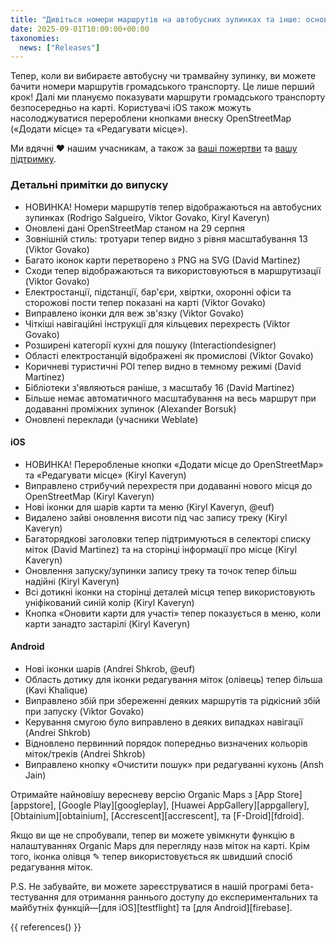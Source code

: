 ```yaml
---
title: "Дивіться номери маршрутів на автобусних зупинках та інше: основні моменти вересневої версії"
date: 2025-09-01T10:00:00+00:00
taxonomies:
  news: ["Releases"]
---
```


Тепер, коли ви вибираєте автобусну чи трамвайну зупинку, ви можете бачити номери маршрутів громадського транспорту. Це лише перший крок! Далі ми плануємо показувати маршрути громадського транспорту безпосередньо на карті. Користувачі iOS також можуть насолоджуватися перероблени кнопками внеску OpenStreetMap («Додати місце» та «Редагувати місце»).

Ми вдячні ❤️ нашим учасникам, а також за [ваші пожертви](@/donate/index.md) та [вашу підтримку](@/contribute/index.md).

### Детальні примітки до випуску

- НОВИНКА! Номери маршрутів тепер відображаються на автобусних зупинках (Rodrigo Salgueiro, Viktor Govako, Kiryl Kaveryn)
- Оновлені дані OpenStreetMap станом на 29 серпня
- Зовнішній стиль: тротуари тепер видно з рівня масштабування 13 (Viktor Govako)
- Багато іконок карти перетворено з PNG на SVG (David Martinez)
- Сходи тепер відображаються та використовуються в маршрутизації (Viktor Govako)
- Електростанції, підстанції, бар'єри, хвіртки, охоронні офіси та сторожові пости тепер показані на карті (Viktor Govako)
- Виправлено іконки для веж зв'язку (Viktor Govako)
- Чіткіші навігаційні інструкції для кільцевих перехресть (Viktor Govako)
- Розширені категорії кухні для пошуку (Interactiondesigner)
- Області електростанцій відображені як промислові (Viktor Govako)
- Коричневі туристичні POI тепер видно в темному режимі (David Martinez)
- Бібліотеки з'являються раніше, з масштабу 16 (David Martinez)
- Більше немає автоматичного масштабування на весь маршрут при додаванні проміжних зупинок (Alexander Borsuk)
- Оновлені переклади (учасники Weblate)

#### iOS
- НОВИНКА! Переробленые кнопки «Додати місце до OpenStreetMap» та «Редагувати місце» (Kiryl Kaveryn)
- Виправлено стрибучий перехрестя при додаванні нового місця до OpenStreetMap (Kiryl Kaveryn)
- Нові іконки для шарів карти та меню (Kiryl Kaveryn, @euf)
- Видалено зайві оновлення висоти під час запису треку (Kiryl Kaveryn)
- Багаторядкові заголовки тепер підтримуються в селекторі списку міток (David Martinez) та на сторінці інформації про місце (Kiryl Kaveryn)
- Оновлення запуску/зупинки запису треку та точок тепер більш надійні (Kiryl Kaveryn)
- Всі дотикні іконки на сторінці деталей місця тепер використовують уніфікований синій колір (Kiryl Kaveryn)
- Кнопка «Оновити карти для участі» тепер показується в меню, коли карти занадто застарілі (Kiryl Kaveryn)

#### Android
- Нові іконки шарів (Andrei Shkrob, @euf)
- Область дотику для іконки редагування міток (олівець) тепер більша (Kavi Khalique)
- Виправлено збій при збереженні деяких маршрутів та рідкісний збій при запуску (Viktor Govako)
- Керування смугою було виправлено в деяких випадках навігації (Andrei Shkrob)
- Відновлено первинний порядок попередньо визначених кольорів міток/треків (Andrei Shkrob)
- Виправлено кнопку «Очистити пошук» при редагуванні кухонь (Ansh Jain)

Отримайте найновішу вересневу версію Organic Maps з [App Store][appstore], [Google Play][googleplay], [Huawei AppGallery][appgallery], [Obtainium][obtainium], [Accrescent][accrescent], та [F-Droid][fdroid].

Якщо ви ще не спробували, тепер ви можете увімкнути функцію в налаштуваннях Organic Maps для перегляду назв міток на карті. Крім того, іконка олівця ✎ тепер використовується як швидший спосіб редагування міток.

P.S. Не забувайте, ви можете зареєструватися в нашій програмі бета-тестування для отримання раннього доступу до експериментальних та майбутніх функцій—[для iOS][testflight] та [для Android][firebase].

{{ references() }}

